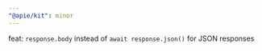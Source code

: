 ```yaml
---
"@apie/kit": minor
---
```


feat: `response.body` instead of `await response.json()` for JSON responses
